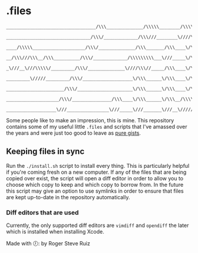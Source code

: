 # .files

```
__________________________________/\\\______________/\\\\\________/\\\\\\________________________________
 ________________________________/\\\/_____________/\\\///________\////\\\________________________________
  ____/\\\\\____________________/\\\/______________/\\\_______/\\\____\/\\\________________________________
   __/\\\///\\\__/\\\__________/\\\/_____________/\\\\\\\\\___\///_____\/\\\________/\\\\\\\\___/\\\\\\\\\\_
    _\///__\///\\\\\/_________/\\\/______________\////\\\//_____/\\\____\/\\\______/\\\/////\\\_\/\\\//////__
     _________\/////_________/\\\/___________________\/\\\______\/\\\____\/\\\_____/\\\\\\\\\\\__\/\\\\\\\\\\_
      ______________________/\\\/_____________________\/\\\______\/\\\____\/\\\____\//\\///////___\////////\\\_
       ____________________/\\\/_______________/\\\____\/\\\______\/\\\__/\\\\\\\\\__\//\\\\\\\\\\__/\\\\\\\\\\_
        ___________________\///________________\///_____\///_______\///__\/////////____\//////////__\//////////__
```

Some people like to make an impression, this is mine. This repository contains
some of my useful little `.files` and scripts that I've amassed over the years
and were just too good to leave as [pure gists][pg].

[pg]: https://gists.github.com/rogeruiz "A living collection of the best ideas I just couldn't keep to myself. Also, kudos to you for reading and patiently waiting for this title to pop up in your browser! :)"

## Keeping files in sync

Run the `./install.sh` script to install every thing. This is particularly
helpful if you're coming fresh on a new computer. If any of the files that are
being copied over exist, the script will open a diff editor in order to allow
you to choose which copy to keep and which copy to borrow from. In the future
this script may give an option to use symlinks in order to ensure that files are
kept up-to-date in the repository automatically.

### Diff editors that are used

Currently, the only supported diff editors are `vimdiff` and `opendiff` the
later which is installed when installing Xcode.

Made with 🕖: by Roger Steve Ruiz

